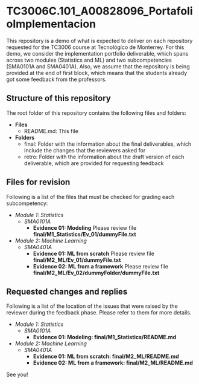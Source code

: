 # TC3006C.101_A00828096_PortafolioImplementacion

This repository is a demo of what is expected to deliver on each repository requested for the TC3006 course at Tecnológico de Monterrey. For this demo, we consider the implementation portfolio deliverable, which spans across two modules (Statistics and ML) and two subcompetencies (SMA0101A and SMA0401A). Also, we assume that the repository is being provided at the end of first block, which means that the students already got some feedback from the professors.

## Structure of this repository

The root folder of this repository contains the following files and folders:

- **Files**
  - README.md: This file
- **Folders**
  - final: Folder with the information about the final deliverables, which include the changes that the reviewers asked for
  - retro: Folder with the information about the draft version of each deliverable, which are provided for requesting feedback

## Files for revision

Following is a list of the files that must be checked for grading each subcompetency:

- *Module 1: Statistics*
  - *SMA0101A*
    - **Evidence 01: Modeling** Please review file **final/M1_Statistics/Ev_01/dummyFile.txt**
- *Module 2: Machine Learning*
  - *SMA0401A*
    - **Evidence 01: ML from scratch** Please review file **final/M2_ML/Ev_01/dummyFile.txt**
    - **Evidence 02: ML from a framework** Please review file **final/M2_ML/Ev_02/dummyFolder/dummyFile.txt**

## Requested changes and replies

Following is a list of the location of the issues that were raised by the reviewer during the feedback phase. Please refer to them for more details.

- *Module 1: Statistics*
  - *SMA0101A*
    - **Evidence 01: Modeling: final/M1_Statistics/README.md**
- *Module 2: Machine Learning*
  - *SMA0401A*
    - **Evidence 01: ML from scratch: final/M2_ML/README.md**
    - **Evidence 02: ML from a framework: final/M2_ML/README.md**
      
See you!
